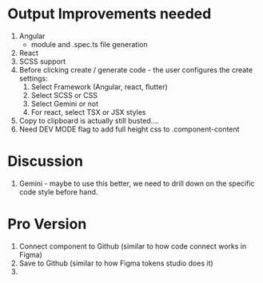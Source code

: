 # Output Improvements needed
1. Angular
   - module and .spec.ts file generation
2. React
3. SCSS support
4. Before clicking create / generate code - the user configures the create settings:
      1. Select Framework (Angular, react, flutter)
      2. Select SCSS or CSS
      3. Select Gemini or not
      4. For react, select TSX or JSX styles
5. Copy to clipboard is actually still busted....
6. Need DEV MODE flag to add full height css to .component-content



# Discussion
1. Gemini - maybe to use this better, we need to drill down on the specific code style before hand. 

# Pro Version

1. Connect component to Github (similar to how code connect works in Figma)
2. Save to Github (similar to how Figma tokens studio does it)
3. 